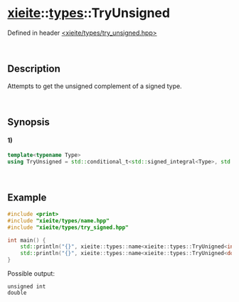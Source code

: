 # [xieite](../../xieite.md)\:\:[types](../../types.md)\:\:TryUnsigned
Defined in header [<xieite/types/try_unsigned.hpp>](../../../include/xieite/types/try_unsigned.hpp)

&nbsp;

## Description
Attempts to get the unsigned complement of a signed type.

&nbsp;

## Synopsis
#### 1)
```cpp
template<typename Type>
using TryUnsigned = std::conditional_t<std::signed_integral<Type>, std::make_unsigned<Type>, std::type_identity<Type>>::type;
```

&nbsp;

## Example
```cpp
#include <print>
#include "xieite/types/name.hpp"
#include "xieite/types/try_signed.hpp"

int main() {
    std::println("{}", xieite::types::name<xieite::types::TryUnigned<int>>);
    std::println("{}", xieite::types::name<xieite::types::TryUnigned<double>>);
}
```
Possible output:
```
unsigned int
double
```
